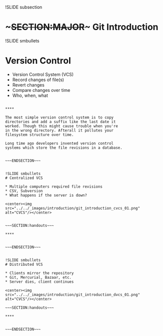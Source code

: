 !SLIDE subsection
# ~~~SECTION:MAJOR~~~ Git Introduction

!SLIDE smbullets
# Version Control

* Version Control System (VCS)
* Record changes of file(s)
* Revert changes
* Compare changes over time
* Who, when, what

~~~SECTION:handouts~~~

****

The most simple version control system is to copy
directories and add a suffix like the last date it
worked. Though this might cause trouble when you're
in the wrong directory. Afterall it pollutes your
filesystem structure over time.

Long time ago developers invented version control
systems which store the file revisions in a database.


~~~ENDSECTION~~~


!SLIDE smbullets
# Centralized VCS

* Multiple computers required file revisions
* CSV, Subversion
* What happens if the server is down?

<center><img src="../../_images/introduction/git_introduction_cvcs_01.png" alt="CVCS"/></center>


~~~SECTION:handouts~~~

****


~~~ENDSECTION~~~


!SLIDE smbullets
# Distributed VCS

* Clients mirror the repository
* Git, Mercurial, Bazaar, etc.
* Server dies, client continues

<center><img src="../../_images/introduction/git_introduction_dvcs_01.png" alt="CVCS"/></center>

~~~SECTION:handouts~~~

****


~~~ENDSECTION~~~


